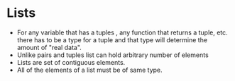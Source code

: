 # Lists

* For any variable that has a tuples , any function that returns a tuple, etc. there has to be a type for a tuple and that type will determine the amount of "real data".
* Unlike pairs and tuples list can hold arbitrary number of elements
* Lists are set of contiguous elements.
* All of the elements of a list must be of same type.
